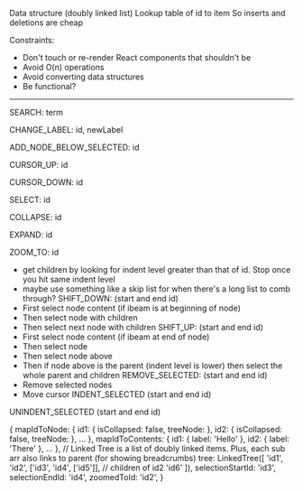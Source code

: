 Data structure (doubly linked list)
Lookup table of id to item
So inserts and deletions are cheap

Constraints:
* Don't touch or re-render React components that shouldn't be
* Avoid O(n) operations
* Avoid converting data structures
* Be functional?

-----

SEARCH: term

CHANGE_LABEL: id, newLabel

ADD_NODE_BELOW_SELECTED: id

CURSOR_UP: id

CURSOR_DOWN: id

SELECT: id

COLLAPSE: id

EXPAND: id

ZOOM_TO: id
* get children by looking for indent level greater than that of id. Stop once you hit same indent level
* maybe use something like a skip list for when there's a long list to comb through?
SHIFT_DOWN: (start and end id)
* First select node content (if ibeam is at beginning of node)
* Then select node with children
* Then select next node with children
SHIFT_UP: (start and end id)
* First select node content (if ibeam at end of node)
* Then select node
* Then select node above
* Then if node above is the parent (indent level is lower) then select the whole parent and children
REMOVE_SELECTED: (start and end id)
* Remove selected nodes
* Move cursor
INDENT_SELECTED (start and end id)

UNINDENT_SELECTED (start and end id)

{
  mapIdToNode: {
    id1: { isCollapsed: false, treeNode: <tree node> },
    id2: { isCollapsed: false, treeNode: <tree node> },
    ...
  },
  mapIdToContents: {
    id1: { label: 'Hello' },
    id2: { label: 'There' },
    ...
  },
  // Linked Tree is a list of doubly linked items. Plus, each sub arr also links to parent (for showing breadcrumbs)
  tree: LinkedTree([
    'id1',
    'id2',
    ['id3', 'id4', ['id5']], // children of id2
    'id6'
  ]),
  selectionStartId: 'id3',
  selectionEndId: 'id4',
  zoomedToId: 'id2',
}